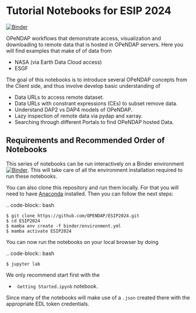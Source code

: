# Tutorial Notebooks for ESIP 2024

[![Binder](https://mybinder.org/badge_logo.svg)](https://mybinder.org/v2/gh/OPENDAP/ESIP2024/main)

OPeNDAP workflows that demonstrate access, visualization and downloading to remote data that is hosted in OPeNDAP servers. Here you will find examples that make of of data from

- NASA (via Earth Data Cloud access)
- ESGF

The goal of this notebooks is to introduce several OPeNDAP concepts from the Client side, and thus involve develop basic understanding of

- Data URLs to access remote dataset.
- Data URLs with constrant expressions (CEs) to subset remove data.
- Understand DAP2 vs DAP4 models of OPeNDAP.
- Lazy inspection of remote data via pydap and xarray.
- Searching through different Portals to find OPeNDAP hosted Data.


## Requirements and Recommended Order of Notebooks
This series of notebooks can be run interactively on a Binder environment [![Binder](https://mybinder.org/badge_logo.svg)](https://mybinder.org/v2/gh/OPENDAP/ESIP2024/main). This will take care of all the environment installation required to run these notebooks.

You can also clone this repository and run them locally. For that you will need to have [Anaconda](https://www.anaconda.com/download) installed. Then you can follow the next steps:

   .. code-block:: bash

    $ git clone https://github.com/OPENDAP/ESIP2024.git
    $ cd ESIP2024
    $ mamba env create -f binder/environment.yml
	$ mamba activate ESIP2024	

You can now run the notebooks on your local browser by doing

   .. code-block:: bash

    $ jupyter lab


We only recommend start first with the

- ` Getting Started.ipynb` notebook.

Since many of the notebooks will make use of a `.json` created there with the appropriate EDL token credentials.


